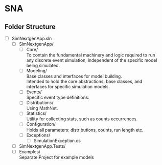 # SNA

## Folder Structure

- [ ] SimNextgenApp.sln
  - [ ] SimNextgenApp/
    - [ ] Core/ \
       To contain the fundamental machinery and logic required to run any discrete event simulation, independent of the specific model being simulated.
    - [ ] Modeling/ \
      Base classes and interfaces for model building. \
      Intended to hold the core abstractions, base classes, and interfaces for specific simulation models.
    - [ ] Events/ \
      Specific event type definitions.
    - [ ] Distributions/ \
      Using MathNet.
    - [ ] Statistics/ \
      Utility for collecting stats, such as counts occurrences.
    - [ ] Configuration/ \
      Holds all parameters: distributions, counts, run length etc.
    - [ ] Exceptions/
      - [ ] SimulationException.cs
  - [ ] SimNextgenApp.Tests/
  - [ ] Examples/ \
    Separate Project for example models
